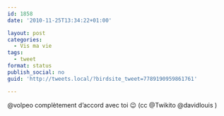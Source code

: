 ```yaml
---
id: 1858
date: '2010-11-25T13:34:22+01:00'

layout: post
categories:
  - Vis ma vie
tags:
  - tweet
format: status
publish_social: no
guid: 'http://tweets.local/?birdsite_tweet=7789190959861761'

---
```


@volpeo complètement d’accord avec toi 😉 (cc @Twikito @davidlouis )